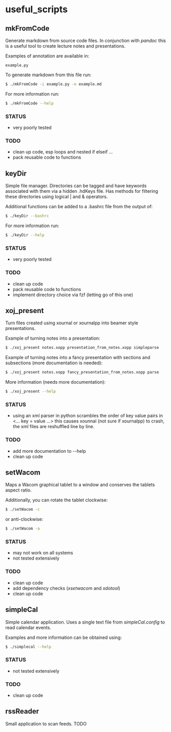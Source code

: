 # useful_scripts

## mkFromCode

Generate markdown from source code files. 
In conjunction with *pandoc* this is 
a useful tool to create lecture notes
and presentations.

Examples of annotation are available in:

```
example.py
```

To generate markdown from this file run:

```bash
$ ./mkFromCode -i example.py -o example.md
```

For more information run:

```bash
$ ./mkFromCode --help
```

### STATUS

- very poorly tested

### TODO

- clean up code, esp loops and nested if elseif ...
- pack reusable code to functions

## keyDir

Simple file manager. Directories can be tagged
and have keywords associated with them via a 
hidden .hdKeys file. 
Has methods for filtering these directories using
logical | and & operators.

Additional functions can be added to a .bashrc
file from the output of:

```bash
$ ./keyDir --bashrc
```
For more information run:

```bash
$ ./keyDir --help
```

### STATUS

- very poorly tested

### TODO

- clean up code
- pack reusable code to functions
- implement directory choice via fzf (letting go of this one)

## xoj_present

Turn files created using xournal or xournalpp into beamer style presentations.

Example of turning notes into a presentation:

```bash
$ ./xoj_present notes.xopp presentation_from_notes.xopp simpleparse
```

Example of turning notes into a fancy presentation with sections and subsections (more documentation is needed):

```bash
$ ./xoj_present notes.xopp fancy_presentation_from_notes.xopp parse
```

More information (needs more documentation):

```bash
$ ./xoj_present --help
```

### STATUS

- using an xml parser in python scrambles the order of key value pairs in <... key = value ...>
  this causes xounnal (not sure if xournalpp) to crash, the xml files are reshuffled line by line.

### TODO

- add more documentation to --help 
- clean up code

## setWacom

Maps a Wacom graphical tablet to a window and conserves the
tablets aspect ratio.

Additionally, you can rotate the tablet clockwise:

```bash
$ ./setWacom -c
```

or anti-clockwise:

```bash
$ ./setWacom -a
```

### STATUS

- may not work on all systems
- not tested extensively

### TODO

- clean up code
- add dependency checks (*xsetwacom* and *xdotool*)
- clean up code

## simpleCal

Simple calendar application. Uses a single text file
from *simpleCal.config* to read calendar events.

Examples and more information can be obtained using:

```bash
$ ./simplecal --help
```

### STATUS

- not tested extensively

### TODO

- clean up code

## rssReader

Small application to scan feeds. TODO
